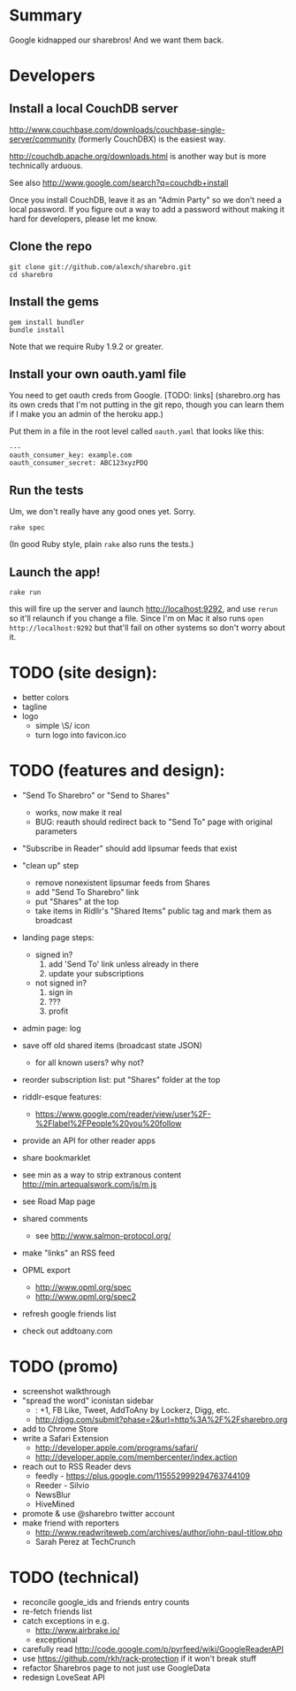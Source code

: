 # Summary

Google kidnapped our sharebros! And we want them back.

# Developers

## Install a local CouchDB server

<http://www.couchbase.com/downloads/couchbase-single-server/community> (formerly CouchDBX) is the easiest way.

<http://couchdb.apache.org/downloads.html> is another way but is more technically arduous.

See also <http://www.google.com/search?q=couchdb+install>

Once you install CouchDB, leave it as an "Admin Party" so we don't need a local password. If you figure out a way to add a password without making it hard for developers, please let me know.

## Clone the repo

    git clone git://github.com/alexch/sharebro.git
    cd sharebro

## Install the gems

    gem install bundler
    bundle install

Note that we require Ruby 1.9.2 or greater.
    
## Install your own oauth.yaml file

You need to get oauth creds from Google. [TODO: links]  (sharebro.org has its own creds that I'm not putting in the git repo, though you can learn them if I make you an admin of the heroku app.)

Put them in a file in the root level called `oauth.yaml` that looks like this:

    ---
    oauth_consumer_key: example.com
    oauth_consumer_secret: ABC123xyzPDQ

## Run the tests

Um, we don't really have any good ones yet. Sorry.

    rake spec

(In good Ruby style, plain `rake` also runs the tests.)

## Launch the app!

    rake run

this will fire up the server and launch <http://localhost:9292>, and use `rerun` so it'll relaunch if you change a file. Since I'm on Mac it also runs `open http://localhost:9292` but that'll fail on other systems so don't worry about it.

# TODO (site design):

* better colors
* tagline
* logo
  * simple \S/ icon
  * turn logo into favicon.ico

# TODO (features and design):

* "Send To Sharebro" or "Send to Shares"
  * works, now make it real
  * BUG: reauth should redirect back to "Send To" page with original parameters

* "Subscribe in Reader" should add lipsumar feeds that exist

* "clean up" step
  * remove nonexistent lipsumar feeds from Shares
  * add "Send To Sharebro" link
  * put "Shares" at the top  
  * take items in Ridllr's "Shared Items" public tag and mark them as broadcast

* landing page steps:
  * signed in?
    1. add 'Send To' link unless already in there
    2. update your subscriptions
  * not signed in?
    1. sign in
    2. ???
    3. profit

* admin page: log
* save off old shared items (broadcast state JSON)
  * for all known users? why not?
* reorder subscription list: put "Shares" folder at the top
* riddlr-esque features:
  * https://www.google.com/reader/view/user%2F-%2Flabel%2FPeople%20you%20follow


* provide an API for other reader apps

* share bookmarklet
 * see min as a way to strip extranous content http://min.artequalswork.com/js/m.js

* see Road Map page

* shared comments
  * see http://www.salmon-protocol.org/

* make "links" an RSS feed
* OPML export
  * http://www.opml.org/spec
  * http://www.opml.org/spec2
* refresh google friends list

* check out addtoany.com

# TODO (promo)

* screenshot walkthrough
* "spread the word" iconistan sidebar
  * : +1, FB Like, Tweet, AddToAny by Lockerz, Digg, etc.
  * http://digg.com/submit?phase=2&url=http%3A%2F%2Fsharebro.org
* add to Chrome Store
* write a Safari Extension
  * http://developer.apple.com/programs/safari/
  * http://developer.apple.com/membercenter/index.action
* reach out to RSS Reader devs
  * feedly - https://plus.google.com/115552999294763744109
  * Reeder - Silvio
  * NewsBlur
  * HiveMined
* promote & use @sharebro twitter account
* make friend with reporters
  * http://www.readwriteweb.com/archives/author/john-paul-titlow.php
  * Sarah Perez at TechCrunch

# TODO (technical)

* reconcile google_ids and friends entry counts
* re-fetch friends list
* catch exceptions in e.g.
	* http://www.airbrake.io/
	* exceptional
* carefully read http://code.google.com/p/pyrfeed/wiki/GoogleReaderAPI
* use https://github.com/rkh/rack-protection if it won't break stuff
* refactor Sharebros page to not just use GoogleData
* redesign LoveSeat API

